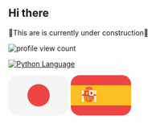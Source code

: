 ## Hi there 

🚧This are is currently under construction🚧

![profile view count](https://komarev.com/ghpvc/?username=cdmanning16)

[![Python Language](https://img.shields.io/badge/Python-4B8BBE?style=for-the-badge&logo=python&logoColor=FFE873)](https://www.python.org/)

[![japanese flag](assets/japanFlag.svg)](https://www.duolingo.com/profile/ph.EZPrlM)
[![spanish flag](assets/spanishFlag.svg)](https://www.duolingo.com/profile/ph.EZPrlM)






<!--
**Revelmonger/Revelmonger** is a ✨ _special_ ✨ repository because its `README.md` (this file) appears on your GitHub profile.

Here are some ideas to get you started:

- 🔭 I’m currently working on ...
- 🌱 I’m currently learning ...
- 👯 I’m looking to collaborate on ...
- 🤔 I’m looking for help with ...
- 💬 Ask me about ...
- 📫 How to reach me: ...
- 😄 Pronouns: ...
- ⚡ Fun fact: ...
-->
